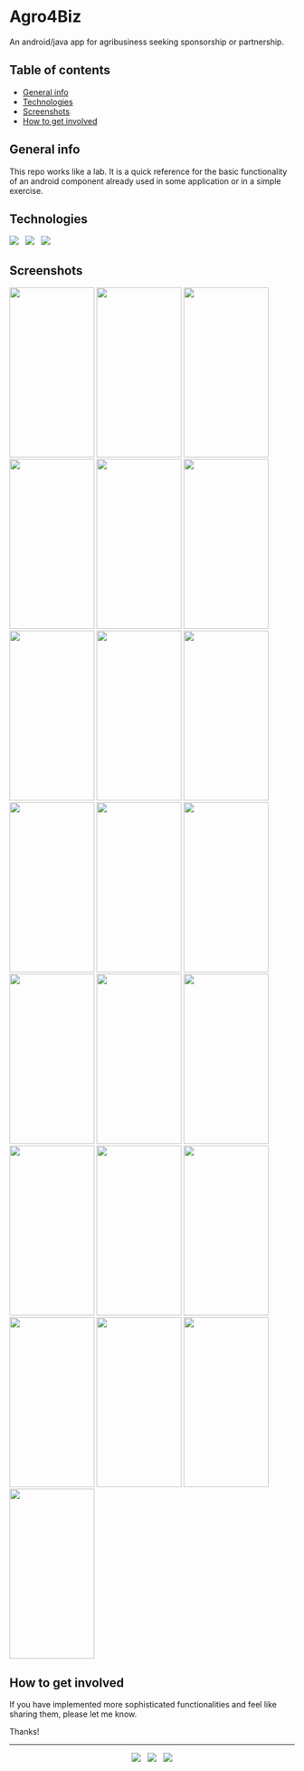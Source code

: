 # Agro4Biz
An android/java app for agribusiness seeking sponsorship or partnership.


## Table of contents
* [General info](#general-info)
* [Technologies](#technologies)
* [Screenshots](#screenshots)
* [How to get involved](#how-to-get-involved)


## General info
This repo works like a lab. It is a quick reference for the basic functionality of an android component already used in some application or in a simple exercise.


## Technologies

<p>
  <img src="https://img.shields.io/badge/Jakarta-Java-007396?style=for-the-badge&logo=java&logoColor=white" />&nbsp;&nbsp;
  <img src="https://img.shields.io/badge/Android%20Studio-Android-3DDC84?style=for-the-badge&logo=android&logoColor=white" />&nbsp;&nbsp;
  <img src="https://img.shields.io/badge/Build%20Tool-Gradle-02303A?style=for-the-badge&logo=gradle&logoColor=white" />&nbsp;&nbsp;
</p>


## Screenshots
<kbd><img src="https://user-images.githubusercontent.com/5893219/147389268-280d2989-8c21-4805-a1cb-d47e70af9d0a.png" width="150" height="300"></kbd>
<kbd><img src="https://user-images.githubusercontent.com/5893219/147389269-45f30e3d-2473-445b-9d58-0367ade960f6.png" width="150" height="300"></kbd>
<kbd><img src="https://user-images.githubusercontent.com/5893219/147389271-a2291e48-9d3e-4fec-bcba-c64decede181.png" width="150" height="300"></kbd>
<kbd><img src="https://user-images.githubusercontent.com/5893219/147389272-6b90f3b2-b78c-4e38-9b31-afe9078fff1e.png" width="150" height="300"></kbd>
<kbd><img src="https://user-images.githubusercontent.com/5893219/147389273-cc96144d-904e-4b6a-8748-4d553f613413.png" width="150" height="300"></kbd>
<kbd><img src="https://user-images.githubusercontent.com/5893219/147389274-83d6c81d-9551-46d7-a898-f3b7de59e83d.png" width="150" height="300"></kbd>
<kbd><img src="https://user-images.githubusercontent.com/5893219/147389275-4286e05b-99e4-4d5d-9a0e-d4fb7209d74d.png" width="150" height="300"></kbd>
<kbd><img src="https://user-images.githubusercontent.com/5893219/147389276-4e01d053-4376-4ee7-ae9f-550261a9cbef.png" width="150" height="300"></kbd>
<kbd><img src="https://user-images.githubusercontent.com/5893219/147389277-9a2421b0-385d-4627-84f4-e27703fc7741.png" width="150" height="300"></kbd>
<kbd><img src="https://user-images.githubusercontent.com/5893219/147389278-f388f22a-76d7-46c7-ac83-946d5ecbc289.png" width="150" height="300"></kbd>
<kbd><img src="https://user-images.githubusercontent.com/5893219/147389279-e0681770-785e-45a4-a853-5d1f219dbc18.png" width="150" height="300"></kbd>
<kbd><img src="https://user-images.githubusercontent.com/5893219/147389281-d5019045-85bc-45f8-9ca5-7dd5d700ce2c.png" width="150" height="300"></kbd>
<kbd><img src="https://user-images.githubusercontent.com/5893219/147389283-94bbfe07-8157-44f2-bbbd-69604a491704.png" width="150" height="300"></kbd>
<kbd><img src="https://user-images.githubusercontent.com/5893219/147389258-7feb3c63-e6b3-4156-bae5-6abeb9776257.png" width="150" height="300"></kbd>
<kbd><img src="https://user-images.githubusercontent.com/5893219/147389260-d5626803-468c-4fcf-82d0-903fec98b960.png" width="150" height="300"></kbd>
<kbd><img src="https://user-images.githubusercontent.com/5893219/147389261-286e3750-5c9f-4a31-8203-46b15742239a.png" width="150" height="300"></kbd>
<kbd><img src="https://user-images.githubusercontent.com/5893219/147389262-4104e321-838e-44b3-9a15-7602c4d2cb3b.png" width="150" height="300"></kbd>
<kbd><img src="https://user-images.githubusercontent.com/5893219/147389263-30e5b696-b172-4593-a774-fb9315ff3842.png" width="150" height="300"></kbd>
<kbd><img src="https://user-images.githubusercontent.com/5893219/147389264-a4cce954-6fe0-4a86-b73a-cf61ae8b317b.png" width="150" height="300"></kbd>
<kbd><img src="https://user-images.githubusercontent.com/5893219/147389265-7ea72330-0641-40a0-b718-8dbeec7f5466.png" width="150" height="300"></kbd>
<kbd><img src="https://user-images.githubusercontent.com/5893219/147389266-297841a7-59fb-4656-b404-2a2b76cdb104.png" width="150" height="300"></kbd>
<kbd><img src="https://user-images.githubusercontent.com/5893219/147389267-fd70b1c0-e21f-4403-83bc-8590cd2f572b.png" width="150" height="300"></kbd>


## How to get involved
If you have implemented more sophisticated functionalities and feel like sharing them, please let me know.

Thanks!

<!-- FOOTER (Author / Visit My Online Resume / Download My PDF Resume) -->
<hr>
<p align='center'>
  <a href="#"><img src="https://img.shields.io/badge/author-%C2%A9%20Siomara%20Cintia%20Pantarotto.%20All%20rights%20reserved.-008080?style=social"></a>&nbsp;&nbsp;
  <a href="https://siomara.com.br/"><img src="https://img.shields.io/badge/visit-My Online Resume-008080?style=social"></a>&nbsp;&nbsp;
  <a href="https://siomara.com.br/ResumePANTAROTTO.pdf"><img src="https://img.shields.io/badge/download-My PDF Resume-008080?style=social"></a>
</p>
